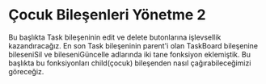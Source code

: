 # Çocuk Bileşenleri Yönetme 2

Bu başlıkta Task bileşeninin edit ve delete butonlarına işlevsellik kazandıracağız. En son Task bileşeninin parent'i olan TaskBoard bileşenine bileseniSil ve bileseniGüncelle adlarında iki tane fonksiyon eklemiştik. Bu başlıkta bu fonksiyonları child\(çocuk\)  bileşenden nasıl çağırabileceğimizi göreceğiz.

